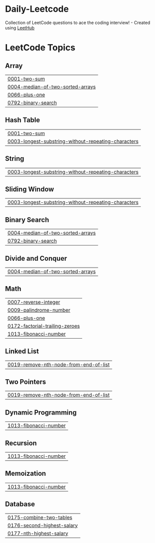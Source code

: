 # Daily-Leetcode
Collection of LeetCode questions to ace the coding interview! - Created using [LeetHub](https://github.com/QasimWani/LeetHub)

<!---LeetCode Topics Start-->
# LeetCode Topics
## Array
|  |
| ------- |
| [0001-two-sum](https://github.com/Ramana372/Daily-Leetcode/tree/master/0001-two-sum) |
| [0004-median-of-two-sorted-arrays](https://github.com/Ramana372/Daily-Leetcode/tree/master/0004-median-of-two-sorted-arrays) |
| [0066-plus-one](https://github.com/Ramana372/Daily-Leetcode/tree/master/0066-plus-one) |
| [0792-binary-search](https://github.com/Ramana372/Daily-Leetcode/tree/master/0792-binary-search) |
## Hash Table
|  |
| ------- |
| [0001-two-sum](https://github.com/Ramana372/Daily-Leetcode/tree/master/0001-two-sum) |
| [0003-longest-substring-without-repeating-characters](https://github.com/Ramana372/Daily-Leetcode/tree/master/0003-longest-substring-without-repeating-characters) |
## String
|  |
| ------- |
| [0003-longest-substring-without-repeating-characters](https://github.com/Ramana372/Daily-Leetcode/tree/master/0003-longest-substring-without-repeating-characters) |
## Sliding Window
|  |
| ------- |
| [0003-longest-substring-without-repeating-characters](https://github.com/Ramana372/Daily-Leetcode/tree/master/0003-longest-substring-without-repeating-characters) |
## Binary Search
|  |
| ------- |
| [0004-median-of-two-sorted-arrays](https://github.com/Ramana372/Daily-Leetcode/tree/master/0004-median-of-two-sorted-arrays) |
| [0792-binary-search](https://github.com/Ramana372/Daily-Leetcode/tree/master/0792-binary-search) |
## Divide and Conquer
|  |
| ------- |
| [0004-median-of-two-sorted-arrays](https://github.com/Ramana372/Daily-Leetcode/tree/master/0004-median-of-two-sorted-arrays) |
## Math
|  |
| ------- |
| [0007-reverse-integer](https://github.com/Ramana372/Daily-Leetcode/tree/master/0007-reverse-integer) |
| [0009-palindrome-number](https://github.com/Ramana372/Daily-Leetcode/tree/master/0009-palindrome-number) |
| [0066-plus-one](https://github.com/Ramana372/Daily-Leetcode/tree/master/0066-plus-one) |
| [0172-factorial-trailing-zeroes](https://github.com/Ramana372/Daily-Leetcode/tree/master/0172-factorial-trailing-zeroes) |
| [1013-fibonacci-number](https://github.com/Ramana372/Daily-Leetcode/tree/master/1013-fibonacci-number) |
## Linked List
|  |
| ------- |
| [0019-remove-nth-node-from-end-of-list](https://github.com/Ramana372/Daily-Leetcode/tree/master/0019-remove-nth-node-from-end-of-list) |
## Two Pointers
|  |
| ------- |
| [0019-remove-nth-node-from-end-of-list](https://github.com/Ramana372/Daily-Leetcode/tree/master/0019-remove-nth-node-from-end-of-list) |
## Dynamic Programming
|  |
| ------- |
| [1013-fibonacci-number](https://github.com/Ramana372/Daily-Leetcode/tree/master/1013-fibonacci-number) |
## Recursion
|  |
| ------- |
| [1013-fibonacci-number](https://github.com/Ramana372/Daily-Leetcode/tree/master/1013-fibonacci-number) |
## Memoization
|  |
| ------- |
| [1013-fibonacci-number](https://github.com/Ramana372/Daily-Leetcode/tree/master/1013-fibonacci-number) |
## Database
|  |
| ------- |
| [0175-combine-two-tables](https://github.com/Ramana372/Daily-Leetcode/tree/master/0175-combine-two-tables) |
| [0176-second-highest-salary](https://github.com/Ramana372/Daily-Leetcode/tree/master/0176-second-highest-salary) |
| [0177-nth-highest-salary](https://github.com/Ramana372/Daily-Leetcode/tree/master/0177-nth-highest-salary) |
<!---LeetCode Topics End-->